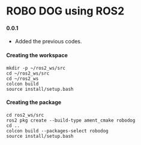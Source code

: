 # ROBO DOG using ROS2

#### 0.0.1
- Added the previous codes.

#### Creating the workspace
```
mkdir -p ~/ros2_ws/src
cd ~/ros2_ws/src
cd ~/ros2_ws
colcon build
source install/setup.bash 
```
#### Creating the package
```
cd ros2_ws/src
ros2 pkg create --build-type ament_cmake robodog
cd ..
colcon build --packages-select robodog
source install/setup.bash
```

